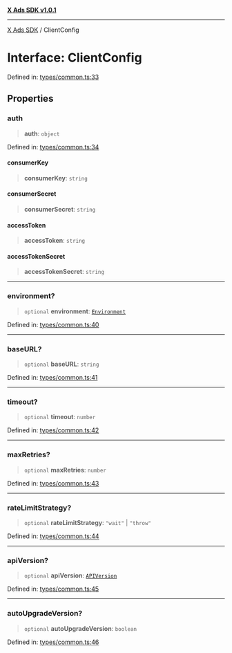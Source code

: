 [**X Ads SDK v1.0.1**](../README.md)

***

[X Ads SDK](../globals.md) / ClientConfig

# Interface: ClientConfig

Defined in: [types/common.ts:33](https://github.com/kage1020/x-ads-sdk/blob/main/src/types/common.ts#L33)

## Properties

### auth

> **auth**: `object`

Defined in: [types/common.ts:34](https://github.com/kage1020/x-ads-sdk/blob/main/src/types/common.ts#L34)

#### consumerKey

> **consumerKey**: `string`

#### consumerSecret

> **consumerSecret**: `string`

#### accessToken

> **accessToken**: `string`

#### accessTokenSecret

> **accessTokenSecret**: `string`

***

### environment?

> `optional` **environment**: [`Environment`](../enumerations/Environment.md)

Defined in: [types/common.ts:40](https://github.com/kage1020/x-ads-sdk/blob/main/src/types/common.ts#L40)

***

### baseURL?

> `optional` **baseURL**: `string`

Defined in: [types/common.ts:41](https://github.com/kage1020/x-ads-sdk/blob/main/src/types/common.ts#L41)

***

### timeout?

> `optional` **timeout**: `number`

Defined in: [types/common.ts:42](https://github.com/kage1020/x-ads-sdk/blob/main/src/types/common.ts#L42)

***

### maxRetries?

> `optional` **maxRetries**: `number`

Defined in: [types/common.ts:43](https://github.com/kage1020/x-ads-sdk/blob/main/src/types/common.ts#L43)

***

### rateLimitStrategy?

> `optional` **rateLimitStrategy**: `"wait"` \| `"throw"`

Defined in: [types/common.ts:44](https://github.com/kage1020/x-ads-sdk/blob/main/src/types/common.ts#L44)

***

### apiVersion?

> `optional` **apiVersion**: [`APIVersion`](../enumerations/APIVersion.md)

Defined in: [types/common.ts:45](https://github.com/kage1020/x-ads-sdk/blob/main/src/types/common.ts#L45)

***

### autoUpgradeVersion?

> `optional` **autoUpgradeVersion**: `boolean`

Defined in: [types/common.ts:46](https://github.com/kage1020/x-ads-sdk/blob/main/src/types/common.ts#L46)
